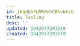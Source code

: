 ```yaml
---
id: jWqdb5FpM6WehCB5vbKzG
title: Tooling
desc: ''
updated: 1642037291519
created: 1642037291519
---
```


